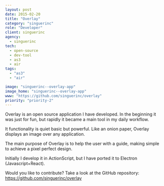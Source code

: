 ```yaml
---
layout: post
date: 2015-02-20
title: "Overlay"
category: "singuerinc"
role: "Developer"
client: singuerinc
agency:
  - singuerinc
tech:
  - open-source
  - dev-tool
  - as3
  - air
tags:
  - "as3"
  - "air"

image: "singuerinc--overlay-app"
image_home: "singuerinc--overlay-app"
www: "https://github.com/singuerinc/overlay"
priority: "priority-2"
---
```


Overlay is an open source application I have developed. In the beginning it was just for fun, but rapidly it became a main tool in my daily workflow.

It functionality is quiet basic but powerful. Like an onion paper, Overlay displays an image over any application.

The main purpose of Overlay is to help the user with a guide, making simple to achieve a pixel perfect design.

Initially I develop it in ActionScript, but I have ported it to Electron (Javascript+React).

Would you like to contribute? Take a look at the GitHub repository:
<a href="https://github.com/singuerinc/overlay" target="_blank" rel="noopener">https://github.com/singuerinc/overlay</a>
